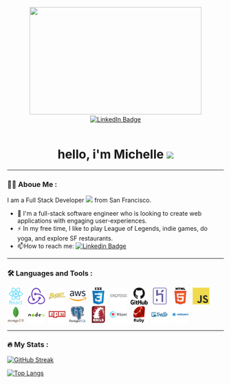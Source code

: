 <div id="header" align="center">
  <img src="https://media.giphy.com/media/v1.Y2lkPTc5MGI3NjExMjNweTZnd3U0amo3YmdnN3pjbzZhOHVid2FscDlzdnNkcXpuMTJtaSZlcD12MV9pbnRlcm5hbF9naWZfYnlfaWQmY3Q9Zw/L1R1tvI9svkIWwpVYr/giphy.gif" width="400" height="250"/>
</div>

<div id="badges" align="center">
  <a href="https://www.linkedin.com/in/michelle-chung-3a915a134/">
    <img src="https://img.shields.io/badge/LinkedIn-blue?style=for-the-badge&logo=linkedin&logoColor=white" alt="LinkedIn Badge"/>
  </a>
</div>

<div id="profile-count" align="center">
  <img src="https://komarev.com/ghpvc/?username=michellechung099&style=flat-square&color=blue" alt=""/>  
</div>

<h1 align="center">
  hello, i'm Michelle
  <img src="https://media.giphy.com/media/hvRJCLFzcasrR4ia7z/giphy.gif" width="30px"/>
</h1>

---

### :woman_technologist: Aboue Me : 

I am a Full Stack Developer <img src="https://media.giphy.com/media/WUlplcMpOCEmTGBtBW/giphy.gif" width="30"> from San Francisco.

- :telescope: I'm a full-stack software engineer who is looking to create web applications with engaging user-experiences.
- :zap: In my free time, I like to play League of Legends, indie games, do yoga, and explore SF restaurants.
- :mailbox:How to reach me: [![Linkedin Badge](https://img.shields.io/badge/-michelle-blue?style=flat&logo=Linkedin&logoColor=white)]([https://www.linkedin.com/in/michelle-chung-3a915a134/])
  
--- 

### :hammer_and_wrench: Languages and Tools :

<div>
  <img src="https://github.com/devicons/devicon/blob/master/icons/react/react-original-wordmark.svg" alt="React" width="40" height="40"/>&nbsp; 
  <img src="https://github.com/devicons/devicon/blob/master/icons/redux/redux-original.svg" alt="redux" width="40" height="40"/>&nbsp; 
  <img src="https://github.com/devicons/devicon/blob/master/icons/babel/babel-original.svg" alt="" width="40" height="40"/>&nbsp; 
  <img src="https://github.com/devicons/devicon/blob/master/icons/amazonwebservices/amazonwebservices-original-wordmark.svg" alt="" width="40" height="40"/>&nbsp; 
  <img src="https://github.com/devicons/devicon/blob/master/icons/css3/css3-original-wordmark.svg" alt="" width="40" height="40"/>&nbsp; 
  <img src="https://github.com/devicons/devicon/blob/master/icons/express/express-original-wordmark.svg" alt="" width="40" height="40"/>&nbsp; 
  <img src="https://github.com/devicons/devicon/blob/master/icons/github/github-original-wordmark.svg" alt="" width="40" height="40"/>&nbsp; 
  <img src="https://github.com/devicons/devicon/blob/master/icons/heroku/heroku-original.svg" alt="" width="40" height="40"/>&nbsp; 
  <img src="https://github.com/devicons/devicon/blob/master/icons/html5/html5-original-wordmark.svg" alt="" width="40" height="40"/>&nbsp; 
  <img src="https://github.com/devicons/devicon/blob/master/icons/javascript/javascript-original.svg" alt="" width="40" height="40"/>&nbsp; 
  <img src="https://github.com/devicons/devicon/blob/master/icons/mongodb/mongodb-original-wordmark.svg" alt="" width="40" height="40"/>&nbsp; 
  <img src="https://github.com/devicons/devicon/blob/master/icons/nodejs/nodejs-original-wordmark.svg" alt="" width="40" height="40"/>&nbsp; 
  <img src="https://github.com/devicons/devicon/blob/master/icons/npm/npm-original-wordmark.svg" alt="" width="40" height="40"/>&nbsp; 
  <img src="https://github.com/devicons/devicon/blob/master/icons/postgresql/postgresql-original-wordmark.svg" alt="" width="40" height="40"/>&nbsp; 
  <img src="https://github.com/devicons/devicon/blob/master/icons/rails/rails-original-wordmark.svg" alt="" width="40" height="40"/>&nbsp; 
  <img src="https://github.com/devicons/devicon/blob/master/icons/rspec/rspec-original-wordmark.svg" alt="" width="40" height="40"/>&nbsp; 
  <img src="https://github.com/devicons/devicon/blob/master/icons/ruby/ruby-original-wordmark.svg" alt="" width="40" height="40"/>&nbsp; 
  <img src="https://github.com/devicons/devicon/blob/master/icons/trello/trello-plain-wordmark.svg" alt="" width="40" height="40"/>&nbsp; 
  <img src="https://github.com/devicons/devicon/blob/master/icons/webpack/webpack-original-wordmark.svg" alt="" width="40" height="40"/>&nbsp; 
</div>

--- 

### :fire: My Stats : 
[![GitHub Streak](http://github-readme-streak-stats.herokuapp.com?user=michellechung099&theme=dark&background=000000)](https://git.io/streak-stats)

[![Top Langs](https://github-readme-stats.vercel.app/api/top-langs/?username=michellechung099&layout=compact&theme=vision-friendly-dark)](https://github.com/anuraghazra/github-readme-stats)


